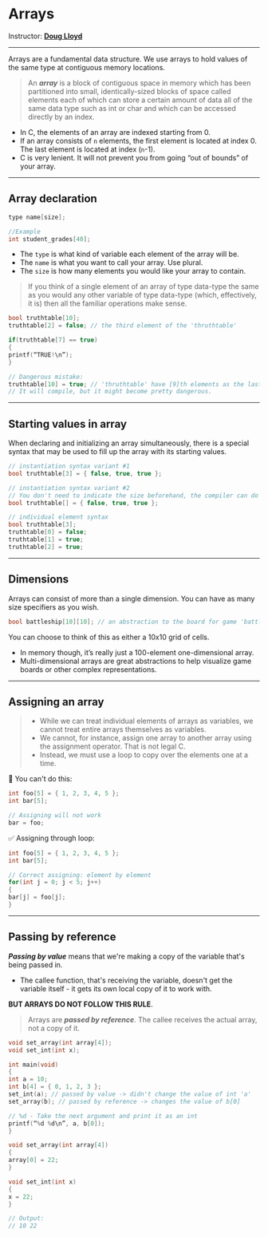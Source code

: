 # Arrays

Instructor: **[Doug Lloyd](https://github.com/dlloyd09)**

---

Arrays are a fundamental data structure. We use arrays to hold values of the same type at
contiguous memory locations.

> An **_array_** is a block of contiguous
> space in memory which has been partitioned into
> small, identically-sized blocks of
> space called elements each of which can store a certain
> amount of data all of the same data type such as
>  int or char and which can be accessed directly
> by an index.

- In C, the elements of an array are indexed starting
from 0.
- If an array consists of ```n``` elements, the first element
is located at index 0. The last element is located at
index (```n```-1).
- C is very lenient. It will not prevent you from going
“out of bounds” of your array.

---

## Array declaration

```c
type name[size];

//Example
int student_grades[40];
```

- The ```type``` is what kind of variable each element of the
array will be.
- The ```name``` is what you want to call your array. Use plural.
- The ```size``` is how many elements you would like your
array to contain.

> If you think of a single element of an array of type
> data-type the same as you would any other
> variable of type data-type (which, effectively, it
> is) then all the familiar operations make sense.

```c
bool truthtable[10];
truthtable[2] = false; // the third element of the 'thruthtable'

if(truthtable[7] == true)
{
printf(“TRUE!\n”);
}

// Dangerous mistake:
truthtable[10] = true; // 'thruthtable' have [9]th elements as the last one.
// It will compile, but it might become pretty dangerous.
```

---

## Starting values in array

When declaring and initializing an array
simultaneously, there is a special syntax that may
be used to fill up the array with its starting values.

```c
// instantiation syntax variant #1
bool truthtable[3] = { false, true, true };

// instantiation syntax variant #2
// You don't need to indicate the size beforehand, the compiler can do it for you.
bool truthtable[] = { false, true, true };

// individual element syntax
bool truthtable[3];
truthtable[0] = false;
truthtable[1] = true;
truthtable[2] = true;
```

---

## Dimensions

Arrays can consist of more than a single dimension.
You can have as many size specifiers as you wish.

```c
bool battleship[10][10]; // an abstraction to the board for game 'battleship'
```

You can choose to think of this as either a 10x10
grid of cells.
- In memory though, it’s really just a 100-element one-dimensional array.
- Multi-dimensional arrays are great abstractions to help
visualize game boards or other complex
representations.

---

## Assigning an array

> - While we can treat individual elements of arrays as
variables, we cannot treat entire arrays themselves
as variables.
> - We cannot, for instance, assign one array to
another array using the assignment operator. That is not
legal C.
> - Instead, we must use a loop to copy over the
elements one at a time.

🚫 You can't do this:

```c
int foo[5] = { 1, 2, 3, 4, 5 };
int bar[5];

// Assigning will not work
bar = foo;
```

✅ Assigning through loop:

```c
int foo[5] = { 1, 2, 3, 4, 5 };
int bar[5];

// Correct assigning: element by element
for(int j = 0; j < 5; j++)
{
bar[j] = foo[j];
}
```

---

## Passing by reference

**_Passing by value_** means that we're making a copy of the variable that's being passed in.
- The callee function, that's receiving the variable, doesn't get the variable itself - it gets its own local copy
of it to work with.

**BUT ARRAYS DO NOT FOLLOW THIS RULE**.

> Arrays are **_passed by reference_**. The callee receives the actual array, not a copy of it.

```c
void set_array(int array[4]);
void set_int(int x);

int main(void)
{
int a = 10;
int b[4] = { 0, 1, 2, 3 };
set_int(a); // passed by value -> didn't change the value of int 'a'
set_array(b); // passed by reference -> changes the value of b[0]

// %d - Take the next argument and print it as an int
printf(“%d %d\n”, a, b[0]);
}

void set_array(int array[4])
{
array[0] = 22;
}

void set_int(int x)
{
x = 22;
}

// Output:
// 10 22
```